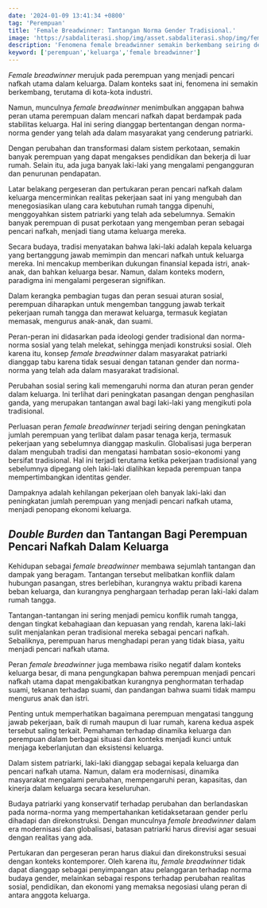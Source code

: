 ```yaml
---
date: '2024-01-09 13:41:34 +0800'
tag: 'Perempuan'
title: 'Female Breadwinner: Tantangan Norma Gender Tradisional.'
image: 'https://sabdaliterasi.shop/img/asset.sabdaliterasi.shop/img/female-breadwinner.jpg'
description: 'Fenomena female breadwinner semakin berkembang seiring dengan peningkatan jumlah perempuan yang terlibat dalam pasar tenaga kerja dan berhasil mendapatkan peker'
keyword: ['perempuan','keluarga','female breadwinner']
---
```

<p><em>Female breadwinner</em> merujuk pada perempuan yang menjadi pencari nafkah utama dalam keluarga. Dalam konteks saat ini, fenomena ini semakin berkembang, terutama di kota-kota industri.</p><p>Namun, munculnya <em>female breadwinner</em> menimbulkan anggapan bahwa peran utama perempuan dalam mencari nafkah dapat berdampak pada stabilitas keluarga. Hal ini sering dianggap bertentangan dengan norma-norma gender yang telah ada dalam masyarakat yang cenderung patriarki.</p><p>Dengan perubahan dan transformasi dalam sistem perkotaan, semakin banyak perempuan yang dapat mengakses pendidikan dan bekerja di luar rumah. Selain itu, ada juga banyak laki-laki yang mengalami pengangguran dan penurunan pendapatan.</p><p>Latar belakang pergeseran dan pertukaran peran pencari nafkah dalam keluarga mencerminkan realitas pekerjaan saat ini yang mengubah dan menegosiasikan ulang cara kebutuhan rumah tangga dipenuhi, menggoyahkan sistem patriarki yang telah ada sebelumnya. Semakin banyak perempuan di pusat perkotaan yang mengemban peran sebagai pencari nafkah, menjadi tiang utama keluarga mereka.</p><p>Secara budaya, tradisi menyatakan bahwa laki-laki adalah kepala keluarga yang bertanggung jawab memimpin dan mencari nafkah untuk keluarga mereka. Ini mencakup memberikan dukungan finansial kepada istri, anak-anak, dan bahkan keluarga besar. Namun, dalam konteks modern, paradigma ini mengalami pergeseran signifikan.</p><p>Dalam kerangka pembagian tugas dan peran sesuai aturan sosial, perempuan diharapkan untuk mengemban tanggung jawab terkait pekerjaan rumah tangga dan merawat keluarga, termasuk kegiatan memasak, mengurus anak-anak, dan suami.</p><p>Peran-peran ini didasarkan pada ideologi gender tradisional dan norma-norma sosial yang telah melekat, sehingga menjadi konstruksi sosial. Oleh karena itu, konsep <em>female breadwinner</em> dalam masyarakat patriarki dianggap tabu karena tidak sesuai dengan tatanan gender dan norma-norma yang telah ada dalam masyarakat tradisional.</p><p>Perubahan sosial sering kali memengaruhi norma dan aturan peran gender dalam keluarga. Ini terlihat dari peningkatan pasangan dengan penghasilan ganda, yang merupakan tantangan awal bagi laki-laki yang mengikuti pola tradisional.</p><p>Perluasan peran <em>female breadwinner</em> terjadi seiring dengan peningkatan jumlah perempuan yang terlibat dalam pasar tenaga kerja, termasuk pekerjaan yang sebelumnya dianggap maskulin. Globalisasi juga berperan dalam mengubah tradisi dan mengatasi hambatan sosio-ekonomi yang bersifat tradisional. Hal ini terjadi terutama ketika pekerjaan tradisional yang sebelumnya dipegang oleh laki-laki dialihkan kepada perempuan tanpa mempertimbangkan identitas gender.</p><p>Dampaknya adalah kehilangan pekerjaan oleh banyak laki-laki dan peningkatan jumlah perempuan yang menjadi pencari nafkah utama, menjadi penopang ekonomi keluarga.</p><h2><em>Double Burden</em> dan Tantangan Bagi Perempuan Pencari Nafkah Dalam Keluarga</h2><p>Kehidupan sebagai <em>female breadwinner</em> membawa sejumlah tantangan dan dampak yang beragam. Tantangan tersebut melibatkan konflik dalam hubungan pasangan, stres berlebihan, kurangnya waktu pribadi karena beban keluarga, dan kurangnya penghargaan terhadap peran laki-laki dalam rumah tangga.</p><p>Tantangan-tantangan ini sering menjadi pemicu konflik rumah tangga, dengan tingkat kebahagiaan dan kepuasan yang rendah, karena laki-laki sulit menjalankan peran tradisional mereka sebagai pencari nafkah. Sebaliknya, perempuan harus menghadapi peran yang tidak biasa, yaitu menjadi pencari nafkah utama.</p><p>Peran <em>female breadwinner</em> juga membawa risiko negatif dalam konteks keluarga besar, di mana pengungkapan bahwa perempuan menjadi pencari nafkah utama dapat mengakibatkan kurangnya penghormatan terhadap suami, tekanan terhadap suami, dan pandangan bahwa suami tidak mampu mengurus anak dan istri.</p><p>Penting untuk memperhatikan bagaimana perempuan mengatasi tanggung jawab pekerjaan, baik di rumah maupun di luar rumah, karena kedua aspek tersebut saling terkait. Pemahaman terhadap dinamika keluarga dan perempuan dalam berbagai situasi dan konteks menjadi kunci untuk menjaga keberlanjutan dan eksistensi keluarga.</p><p>Dalam sistem patriarki, laki-laki dianggap sebagai kepala keluarga dan pencari nafkah utama. Namun, dalam era modernisasi, dinamika masyarakat mengalami perubahan, mempengaruhi peran, kapasitas, dan kinerja dalam keluarga secara keseluruhan.</p><p>Budaya patriarki yang konservatif terhadap perubahan dan berlandaskan pada norma-norma yang mempertahankan ketidaksetaraan gender perlu dihadapi dan direkonstruksi. Dengan munculnya <em>female breadwinner</em> dalam era modernisasi dan globalisasi, batasan patriarki harus direvisi agar sesuai dengan realitas yang ada.</p><p>Pertukaran dan pergeseran peran harus diakui dan direkonstruksi sesuai dengan konteks kontemporer. Oleh karena itu, <em>female breadwinner</em> tidak dapat dianggap sebagai penyimpangan atau pelanggaran terhadap norma budaya gender, melainkan sebagai respons terhadap perubahan realitas sosial, pendidikan, dan ekonomi yang memaksa negosiasi ulang peran di antara anggota keluarga.</p>
